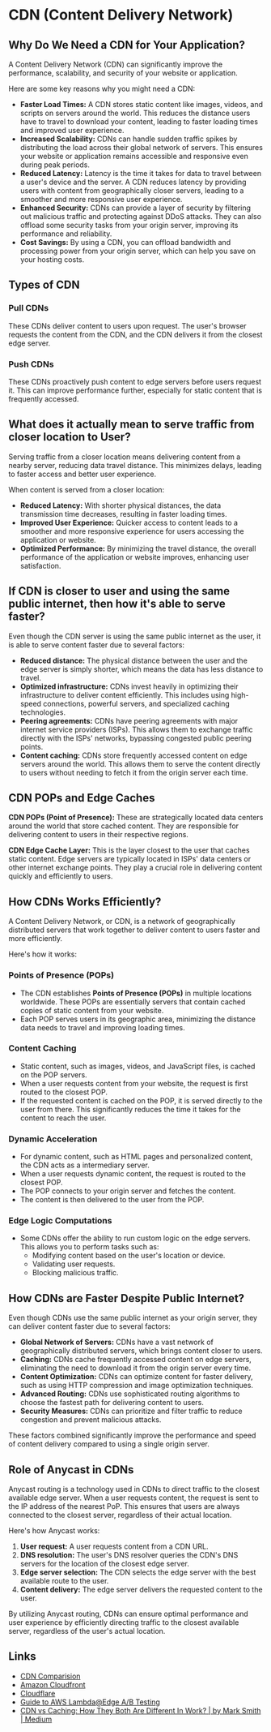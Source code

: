 # CDN (Content Delivery Network)

## Why Do We Need a CDN for Your Application?

A Content Delivery Network (CDN) can significantly improve the performance, scalability, and security of your website or application.

Here are some key reasons why you might need a CDN:

- **Faster Load Times:** A CDN stores static content like images, videos, and scripts on servers around the world. This reduces the distance users have to travel to download your content, leading to faster loading times and improved user experience.
- **Increased Scalability:** CDNs can handle sudden traffic spikes by distributing the load across their global network of servers. This ensures your website or application remains accessible and responsive even during peak periods.
- **Reduced Latency:** Latency is the time it takes for data to travel between a user's device and the server. A CDN reduces latency by providing users with content from geographically closer servers, leading to a smoother and more responsive user experience.
- **Enhanced Security:** CDNs can provide a layer of security by filtering out malicious traffic and protecting against DDoS attacks. They can also offload some security tasks from your origin server, improving its performance and reliability.
- **Cost Savings:** By using a CDN, you can offload bandwidth and processing power from your origin server, which can help you save on your hosting costs.

## Types of CDN

### Pull CDNs

These CDNs deliver content to users upon request. The user's browser requests the content from the CDN, and the CDN delivers it from the closest edge server.

### Push CDNs

These CDNs proactively push content to edge servers before users request it. This can improve performance further, especially for static content that is frequently accessed.

## What does it actually mean to serve traffic from closer location to User?

Serving traffic from a closer location means delivering content from a nearby server, reducing data travel distance. This minimizes delays, leading to faster access and better user experience.

When content is served from a closer location:

- **Reduced Latency:** With shorter physical distances, the data transmission time decreases, resulting in faster loading times.
- **Improved User Experience:** Quicker access to content leads to a smoother and more responsive experience for users accessing the application or website.
- **Optimized Performance:** By minimizing the travel distance, the overall performance of the application or website improves, enhancing user satisfaction.

## If CDN is closer to user and using the same public internet, then how it's able to serve faster?

Even though the CDN server is using the same public internet as the user, it is able to serve content faster due to several factors:

- **Reduced distance:** The physical distance between the user and the edge server is simply shorter, which means the data has less distance to travel.
- **Optimized infrastructure:** CDNs invest heavily in optimizing their infrastructure to deliver content efficiently. This includes using high-speed connections, powerful servers, and specialized caching technologies.
- **Peering agreements:** CDNs have peering agreements with major internet service providers (ISPs). This allows them to exchange traffic directly with the ISPs' networks, bypassing congested public peering points.
- **Content caching:** CDNs store frequently accessed content on edge servers around the world. This allows them to serve the content directly to users without needing to fetch it from the origin server each time.

## CDN POPs and Edge Caches

**CDN POPs (Point of Presence):** These are strategically located data centers around the world that store cached content. They are responsible for delivering content to users in their respective regions.

**CDN Edge Cache Layer:** This is the layer closest to the user that caches static content. Edge servers are typically located in ISPs' data centers or other internet exchange points. They play a crucial role in delivering content quickly and efficiently to users.

## How CDNs Works Efficiently?

A Content Delivery Network, or CDN, is a network of geographically distributed servers that work together to deliver content to users faster and more efficiently.

Here's how it works:

### Points of Presence (POPs)

- The CDN establishes **Points of Presence (POPs)** in multiple locations worldwide. These POPs are essentially servers that contain cached copies of static content from your website.
- Each POP serves users in its geographic area, minimizing the distance data needs to travel and improving loading times.

### Content Caching

- Static content, such as images, videos, and JavaScript files, is cached on the POP servers.
- When a user requests content from your website, the request is first routed to the closest POP.
- If the requested content is cached on the POP, it is served directly to the user from there. This significantly reduces the time it takes for the content to reach the user.

### Dynamic Acceleration

- For dynamic content, such as HTML pages and personalized content, the CDN acts as a intermediary server.
- When a user requests dynamic content, the request is routed to the closest POP.
- The POP connects to your origin server and fetches the content.
- The content is then delivered to the user from the POP.

### Edge Logic Computations

- Some CDNs offer the ability to run custom logic on the edge servers. This allows you to perform tasks such as:
    - Modifying content based on the user's location or device.
    - Validating user requests.
    - Blocking malicious traffic.

## How CDNs are Faster Despite Public Internet?

Even though CDNs use the same public internet as your origin server, they can deliver content faster due to several factors:

- **Global Network of Servers:** CDNs have a vast network of geographically distributed servers, which brings content closer to users.
- **Caching:** CDNs cache frequently accessed content on edge servers, eliminating the need to download it from the origin server every time.
- **Content Optimization:** CDNs can optimize content for faster delivery, such as using HTTP compression and image optimization techniques.
- **Advanced Routing:** CDNs use sophisticated routing algorithms to choose the fastest path for delivering content to users.
- **Security Measures:** CDNs can prioritize and filter traffic to reduce congestion and prevent malicious attacks.

These factors combined significantly improve the performance and speed of content delivery compared to using a single origin server.

## Role of Anycast in CDNs

Anycast routing is a technology used in CDNs to direct traffic to the closest available edge server. When a user requests content, the request is sent to the IP address of the nearest PoP. This ensures that users are always connected to the closest server, regardless of their actual location.

Here's how Anycast works:

1. **User request:** A user requests content from a CDN URL.
2. **DNS resolution:** The user's DNS resolver queries the CDN's DNS servers for the location of the closest edge server.
3. **Edge server selection:** The CDN selects the edge server with the best available route to the user.
4. **Content delivery:** The edge server delivers the requested content to the user.

By utilizing Anycast routing, CDNs can ensure optimal performance and user experience by efficiently directing traffic to the closest available server, regardless of the user's actual location.

## Links

- [CDN Comparision](cloud/others/cdn-comparision.md)
- [Amazon Cloudfront](cloud/aws/networking-content-delivery/amazon-cloudfront.md)
- [Cloudflare](cloud/others/cloudflare.md)
- [Guide to AWS Lambda@Edge A/B Testing](https://www.toptal.com/aws/ab-testing-with-aws-lambda-at-edge)
- [CDN vs Caching: How They Both Are Different In Work? | by Mark Smith | Medium](https://zrix.medium.com/cdn-vs-caching-how-they-both-are-different-in-work-efd8db89e139)
